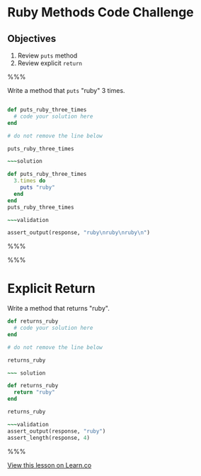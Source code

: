 # Ruby Methods Code Challenge

## Objectives

1. Review `puts` method
2. Review explicit `return`

%%%

Write a method that `puts` "ruby" 3 times.
~~~ruby

def puts_ruby_three_times
  # code your solution here
end

# do not remove the line below

puts_ruby_three_times

~~~solution

def puts_ruby_three_times
  3.times do
    puts "ruby"
  end
end
puts_ruby_three_times

~~~validation

assert_output(response, "ruby\nruby\nruby\n")

~~~

%%%

%%%

# Explicit Return

Write a method that returns "ruby".

~~~ruby
def returns_ruby
  # code your solution here
end

# do not remove the line below

returns_ruby

~~~ solution

def returns_ruby
  return "ruby"
end

returns_ruby

~~~validation
assert_output(response, "ruby")
assert_length(response, 4)
~~~

%%%

<a href='https://learn.co/lessons/demo-repl' data-visibility='hidden'>View this lesson on Learn.co</a>

